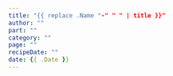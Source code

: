 ```yaml
---
title: "{{ replace .Name "-" " " | title }}"
author: ""
part: ""
category: ""
page: ""
recipeDate: ""
date: {{ .Date }} 
---
```

